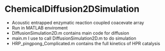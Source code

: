 # ChemicalDiffusion2DSimulation
- Acoustic entrapped enzymatic reaction coupled coacevate array <br/>
- Run in MATLAB enviroment <br/>
- DiffusionSimulation2D.m contains main code for diffusion <br/>
- main.m I use to call DiffusionSimulation2D.m to do simulation <br/>
- HRP_pingpong_Complicated.m contains the full kinetics of HPR catalysis <br/>

